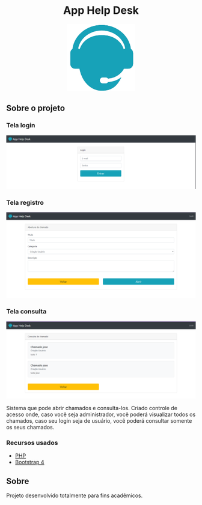  <h1 align="center">App Help Desk</h1>

<p align="center">
  <a href="https://github.com/othneildrew/Best-README-Template">
    <img src="img/logo.png" alt="Logo App Help Desk" width="180" height="180">
  </a>
</p>

<!-- ABOUT THE PROJECT -->
## Sobre o projeto
### Tela login
<p align="center">
    <img src="img/tela_login.PNG" alt="Screenshot Login">
</p>

### Tela registro
<p align="center">
    <img src="img/tela_registro.PNG" alt="Screenshot Registro">
</p>

### Tela consulta
<p align="center">
    <img src="img/tela_consulta.PNG" alt="Screenshot Consulta">
</p>

Sistema que pode abrir chamados e consulta-los. Criado controle de acesso onde, caso você seja administrador, você poderá visualizar todos os chamados, caso seu login seja de usuário, você poderá consultar somente os seus chamados.

### Recursos usados

* [PHP](https://www.php.net/)
* [Bootstrap 4](https://getbootstrap.com/)

## Sobre

Projeto desenvolvido totalmente para fins acadêmicos.
